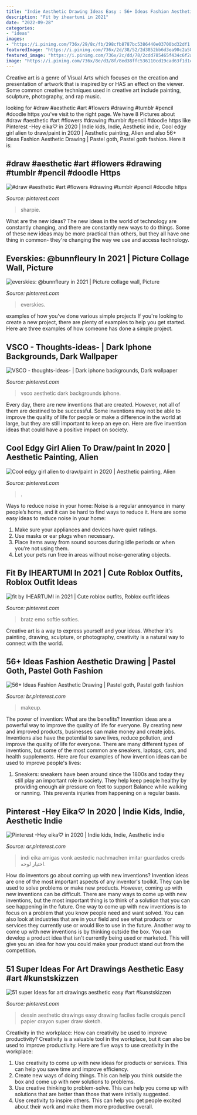 ```yaml
---
title: "Indie Aesthetic Drawing Ideas Easy : 56+ Ideas Fashion Aesthetic Drawing"
description: "Fit by iheartumi in 2021"
date: "2022-09-28"
categories:
- "ideas"
images:
- "https://i.pinimg.com/736x/29/8c/fb/298cfb8787bc5386440e03700bd32df1.jpg"
featuredImage: "https://i.pinimg.com/736x/2d/38/52/2d3852bb6d3ea90c2a587c0cecf9dce4.jpg"
featured_image: "https://i.pinimg.com/736x/2c/dd/78/2cdd785465f434c6f2aa4f1057e86c2f.jpg"
image: "https://i.pinimg.com/736x/8e/d3/8f/8ed38ffc536110cd19cad63f1d1ce4ee.jpg"
---
```



Creative art is a genre of Visual Arts which focuses on the creation and presentation of artwork that is inspired by or HAS an effect on the viewer. Some common creative techniques used in creative art include painting, sculpture, photography, and rap music.

	

		
looking for #draw #aesthetic #art #flowers #drawing #tumblr #pencil #doodle https you've visit to the right page. We have 8 Pictures about #draw #aesthetic #art #flowers #drawing #tumblr #pencil #doodle https like Pinterest -Hey eika♡ in 2020 | Indie kids, Indie, Aesthetic indie, Cool edgy girl alien to draw/paint in 2020 | Aesthetic painting, Alien and also 56+ Ideas Fashion Aesthetic Drawing | Pastel goth, Pastel goth fashion. Here it is:
		
    
## #draw #aesthetic #art #flowers #drawing #tumblr #pencil #doodle Https

<img loading=lazy src="https://i.pinimg.com/736x/29/8c/fb/298cfb8787bc5386440e03700bd32df1.jpg" onerror="this.onerror=null;this.src='https://tse1.mm.bing.net/th?id=OIP.KsbiEirm0PyYU6BmsRdwRgHaNK&amp;pid=15.1';" alt="#draw #aesthetic #art #flowers #drawing #tumblr #pencil #doodle https">

_Source: pinterest.com_

>sharpie. 

	

What are the new ideas?
The new ideas in the world of technology are constantly changing, and there are constantly new ways to do things. Some of these new ideas may be more practical than others, but they all have one thing in common- they're changing the way we use and access technology.

    
## Everskies: @bunnfleury In 2021 | Picture Collage Wall, Picture

<img loading=lazy src="https://i.pinimg.com/736x/2d/38/52/2d3852bb6d3ea90c2a587c0cecf9dce4.jpg" onerror="this.onerror=null;this.src='https://tse1.mm.bing.net/th?id=OIP.Cdvlho3IF5wE4X_BPuaRhAHaE1&amp;pid=15.1';" alt="everskies: @bunnfleury in 2021 | Picture collage wall, Picture">

_Source: pinterest.com_

>everskies. 

	

examples of how you've done various simple projects
If you're looking to create a new project, there are plenty of examples to help you get started. Here are three examples of how someone has done a simple project.

    
## VSCO - Thoughts-ideas- | Dark Iphone Backgrounds, Dark Wallpaper

<img loading=lazy src="https://i.pinimg.com/736x/d3/2c/09/d32c09befb04c7b85229ce7f36f8b876.jpg" onerror="this.onerror=null;this.src='https://tse3.mm.bing.net/th?id=OIP.o90Yr091k8g7qmDyFLklGgHaNK&amp;pid=15.1';" alt="VSCO - thoughts-ideas- | Dark iphone backgrounds, Dark wallpaper">

_Source: pinterest.com_

>vsco aesthetic dark backgrounds iphone. 

	

Every day, there are new inventions that are created. However, not all of them are destined to be successful. Some inventions may not be able to improve the quality of life for people or make a difference in the world at large, but they are still important to keep an eye on. Here are five invention ideas that could have a positive impact on society.

    
## Cool Edgy Girl Alien To Draw/paint In 2020 | Aesthetic Painting, Alien

<img loading=lazy src="https://i.pinimg.com/736x/2c/dd/78/2cdd785465f434c6f2aa4f1057e86c2f.jpg" onerror="this.onerror=null;this.src='https://tse2.mm.bing.net/th?id=OIP.lmk2UJFPTKY8uYrhoo2pcgHaLw&amp;pid=15.1';" alt="Cool edgy girl alien to draw/paint in 2020 | Aesthetic painting, Alien">

_Source: pinterest.com_

>. 

	

Ways to reduce noise in your home:
Noise is a regular annoyance in many people’s home, and it can be hard to find ways to reduce it. Here are some easy ideas to reduce noise in your home:
1. Make sure your appliances and devices have quiet ratings.
2. Use masks or ear plugs when necessary.
3. Place items away from sound sources during idle periods or when you’re not using them.
4. Let your pets run free in areas without noise-generating objects.

    
## Fit By IHEARTUMI In 2021 | Cute Roblox Outfits, Roblox Outfit Ideas

<img loading=lazy src="https://i.pinimg.com/736x/15/cd/e6/15cde65bb1dd2c0ef34df405825606a3.jpg" onerror="this.onerror=null;this.src='https://tse4.mm.bing.net/th?id=OIP.M8I1s7asizanI7IfN3aMUQHaNX&amp;pid=15.1';" alt="fit by IHEARTUMI in 2021 | Cute roblox outfits, Roblox outfit ideas">

_Source: pinterest.com_

>bratz emo softie softies. 

	

Creative art is a way to express yourself and your ideas. Whether it's painting, drawing, sculpture, or photography, creativity is a natural way to connect with the world.

    
## 56+ Ideas Fashion Aesthetic Drawing | Pastel Goth, Pastel Goth Fashion

<img loading=lazy src="https://i.pinimg.com/736x/ea/96/1e/ea961e4a9e6ef9e34d9da3bcb1f6cc4a.jpg" onerror="this.onerror=null;this.src='https://tse3.mm.bing.net/th?id=OIP.5oweCG-XHG50jwUY0Po6xAAAAA&amp;pid=15.1';" alt="56+ Ideas Fashion Aesthetic Drawing | Pastel goth, Pastel goth fashion">

_Source: br.pinterest.com_

>makeup. 

	

The power of invention: What are the benefits?
Invention ideas are a powerful way to improve the quality of life for everyone. By creating new and improved products, businesses can make money and create jobs. Inventions also have the potential to save lives, reduce pollution, and improve the quality of life for everyone. There are many different types of inventions, but some of the most common are sneakers, laptops, cars, and health supplements. Here are four examples of how invention ideas can be used to improve people's lives: 
1. Sneakers: sneakers have been around since the 1800s and today they still play an important role in society. They help keep people healthy by providing enough air pressure on feet to support Balance while walking or running. This prevents injuries from happening on a regular basis.

    
## Pinterest -Hey Eika♡ In 2020 | Indie Kids, Indie, Aesthetic Indie

<img loading=lazy src="https://i.pinimg.com/736x/53/da/75/53da75f6f8477bae0dffc35610b9dc00.jpg" onerror="this.onerror=null;this.src='https://tse1.mm.bing.net/th?id=OIP.aOvvRvigtQf0sw_QFR9NtQHaN-&amp;pid=15.1';" alt="Pinterest -Hey eika♡ in 2020 | Indie kids, Indie, Aesthetic indie">

_Source: ar.pinterest.com_

>indi eika amigas vonk aestedic nachmachen imitar guardados creds اختيار لوحه. 

	

How do inventors go about coming up with new inventions?
Invention ideas are one of the most important aspects of any inventor's toolkit. They can be used to solve problems or make new products. However, coming up with new inventions can be difficult. There are many ways to come up with new inventions, but the most important thing is to think of a solution that you can see happening in the future.
One way to come up with new inventions is to focus on a problem that you know people need and want solved. You can also look at industries that are in your field and see what products or services they currently use or would like to use in the future. Another way to come up with new inventions is by thinking outside the box. You can develop a product idea that isn't currently being used or marketed. This will give you an idea for how you could make your product stand out from the competition.

    
## 51 Super Ideas For Art Drawings Aesthetic Easy #art #kunstskizzen

<img loading=lazy src="https://i.pinimg.com/736x/8e/d3/8f/8ed38ffc536110cd19cad63f1d1ce4ee.jpg" onerror="this.onerror=null;this.src='https://tse4.mm.bing.net/th?id=OIP.Mtn5t2cN0yKaJJGpulgwGAAAAA&amp;pid=15.1';" alt="51 super Ideas for art drawings aesthetic easy #art #kunstskizzen">

_Source: pinterest.com_

>dessin aesthetic drawings easy drawing faciles facile croquis pencil papier crayon super draw sketch. 

	

Creativity in the workplace: How can creativity be used to improve productivity?
Creativity is a valuable tool in the workplace, but it can also be used to improve productivity. Here are five ways to use creativity in the workplace: 
1. Use creativity to come up with new ideas for products or services. This can help you save time and improve efficiency. 
2. Create new ways of doing things. This can help you think outside the box and come up with new solutions to problems. 
3. Use creative thinking to problem-solve. This can help you come up with solutions that are better than those that were initially suggested. 
4. Use creativity to inspire others. This can help you get people excited about their work and make them more productive overall. 

